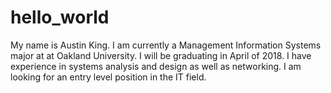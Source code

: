 # hello_world

My name is Austin King. I am currently a Management Information Systems major at
at Oakland University. I will be graduating in April of 2018. I have experience
in systems analysis and design as well as networking. I am looking for an entry
level position in the IT field.
